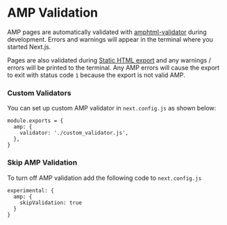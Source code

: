 AMP Validation
==============

AMP pages are automatically validated with [amphtml-validator](https://www.npmjs.com/package/amphtml-validator) during development. Errors and warnings will appear in the terminal where you started Next.js.

Pages are also validated during [Static HTML export](/docs/advanced-features/static-html-export.md) and any warnings / errors will be printed to the terminal. Any AMP errors will cause the export to exit with status code `1` because the export is not valid AMP.

### Custom Validators

You can set up custom AMP validator in `next.config.js` as shown below:

    module.exports = {
      amp: {
        validator: './custom_validator.js',
      },
    }

### Skip AMP Validation

To turn off AMP validation add the following code to `next.config.js`

    experimental: {
      amp: {
        skipValidation: true
      }
    }
